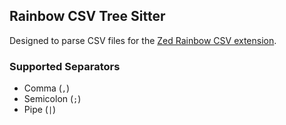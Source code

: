 ## Rainbow CSV Tree Sitter

Designed to parse CSV files for the [Zed Rainbow CSV extension](https://github.com/weartist/zed-rainbow-csv).

### Supported Separators

- Comma (`,`)
- Semicolon (`;`)
- Pipe (`|`)
